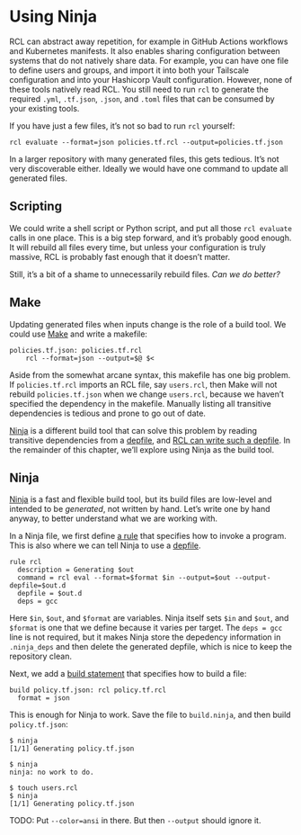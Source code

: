 # Using Ninja

RCL can abstract away repetition, for example in GitHub Actions workflows and
Kubernetes manifests. It also enables sharing configuration between systems
that do not natively share data. For example, you can have one file to define
users and groups, and import it into both your Tailscale configuration and into
your Hashicorp Vault configuration. However, none of these tools natively read
<abbr>RCL</abbr>. You still need to run `rcl` to generate the required `.yml`,
`.tf.json`, `.json`, and `.toml` files that can be consumed by your existing
tools.

If you have just a few files, it’s not so bad to run `rcl` yourself:

    rcl evaluate --format=json policies.tf.rcl --output=policies.tf.json

In a larger repository with many generated files, this gets tedious. It’s not
very discoverable either. Ideally we would have one command to update all
generated files.

## Scripting

We could write a shell script or Python script, and put all those `rcl
evaluate` calls in one place. This is a big step forward, and it’s probably good
enough. It will rebuild all files every time, but unless your configuration is
truly massive, <abbr>RCL</abbr> is probably fast enough that it doesn’t matter.

Still, it’s a bit of a shame to unnecessarily rebuild files. _Can we do better?_

## Make

Updating generated files when inputs change is the role of a build tool.
We could use [Make][gnumake] and write a makefile:

```make
policies.tf.json: policies.tf.rcl
    rcl --format=json --output=$@ $<
```

Aside from the somewhat arcane syntax, this makefile has one big problem. If
`policies.tf.rcl` imports an <abbr>RCL</abbr> file, say `users.rcl`, then
Make will not rebuild `policies.tf.json` when we change `users.rcl`, because
we haven’t specified the dependency in the makefile. Manually listing all
transitive dependencies is tedious and prone to go out of date.

[Ninja][ninja-build] is a different build tool that can solve this problem by
reading transitive dependencies from a [depfile][depfile], and [<abbr>RCL</abbr>
can write such a depfile][odepfile]. In the remainder of this chapter, we’ll
explore using Ninja as the build tool.

[gnumake]:     https://www.gnu.org/software/make/manual/html_node/index.html
[ninja-build]: https://ninja-build.org/
[depfile]:     https://ninja-build.org/manual.html#_depfile
[odepfile]:    rcl_evaluate.md#-output-depfile-depfile

## Ninja

[Ninja][ninja-build] is a fast and flexible build tool, but its build files are
low-level and intended to be _generated_, not written by hand. Let’s write one
by hand anyway, to better understand what we are working with.

In a Ninja file, we first define [a rule][ninja-rule] that specifies how
to invoke a program. This is also where we can tell Ninja to use a
[depfile][depfile].

```ninja
rule rcl
  description = Generating $out
  command = rcl eval --format=$format $in --output=$out --output-depfile=$out.d
  depfile = $out.d
  deps = gcc
```

Here `$in`, `$out`, and `$format` are variables. Ninja itself sets `$in` and
`$out`, and `$format` is one that we define because it varies per target. The
`deps = gcc` line is not required, but it makes Ninja store the depedency
information in `.ninja_deps` and then delete the generated depfile, which is
nice to keep the repository clean.

Next, we add a [build statement][ninja-stmt] that specifies how to build a file:

```ninja
build policy.tf.json: rcl policy.tf.rcl
  format = json
```

This is enough for Ninja to work. Save the file to `build.ninja`, and then build
`policy.tf.json`:

```console
$ ninja
[1/1] Generating policy.tf.json

$ ninja
ninja: no work to do.

$ touch users.rcl
$ ninja
[1/1] Generating policy.tf.json
```

TODO: Put `--color=ansi` in there. But then `--output` should ignore it.

[ninja-rule]: https://ninja-build.org/manual.html#_rules
[ninja-stmt]: https://ninja-build.org/manual.html#_build_statements

